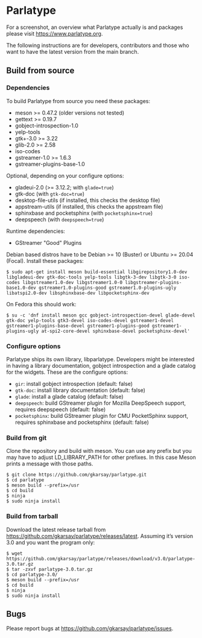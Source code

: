 # Parlatype

For a screenshot, an overview what Parlatype actually is and packages please visit https://www.parlatype.org.

The following instructions are for developers, contributors and those who want to have the latest version from the main branch.

## Build from source

### Dependencies

To build Parlatype from source you need these packages:
* meson >= 0.47.2 (older versions not tested)
* gettext >= 0.19.7
* gobject-introspection-1.0
* yelp-tools
* gtk+-3.0 >= 3.22
* glib-2.0 >= 2.58
* iso-codes
* gstreamer-1.0 >= 1.6.3
* gstreamer-plugins-base-1.0

Optional, depending on your configure options:
* gladeui-2.0 (>= 3.12.2; with `glade=true`)
* gtk-doc (with `gtk-doc=true`)
* desktop-file-utils (if installed, this checks the desktop file)
* appstream-utils (if installed, this checks the appstream file)
* sphinxbase and pocketsphinx (with `pocketsphinx=true`)
* deepspeech (with `deepspeech=true`)

Runtime dependencies:
* GStreamer "Good" Plugins

Debian based distros have to be Debian >= 10 (Buster) or Ubuntu >= 20.04 (Focal). Install these packages:

```
$ sudo apt-get install meson build-essential libgirepository1.0-dev libgladeui-dev gtk-doc-tools yelp-tools libgtk-3-dev libgtk-3-0 iso-codes libgstreamer1.0-dev libgstreamer1.0-0 libgstreamer-plugins-base1.0-dev gstreamer1.0-plugins-good gstreamer1.0-plugins-ugly libatspi2.0-dev libsphinxbase-dev libpocketsphinx-dev
```
On Fedora this should work:

```
$ su -c 'dnf install meson gcc gobject-introspection-devel glade-devel gtk-doc yelp-tools gtk3-devel iso-codes-devel gstreamer1-devel gstreamer1-plugins-base-devel gstreamer1-plugins-good gstreamer1-plugins-ugly at-spi2-core-devel sphinxbase-devel pocketsphinx-devel'
```

### Configure options

Parlatype ships its own library, libparlatype. Developers might be interested in having a library documentation, gobject introspection and a glade catalog for the widgets. These are the configure options:

* `gir`: install gobject introspection (default: false)
* `gtk-doc`: install library documentation (default: false)
* `glade`: install a glade catalog (default: false)
* `deepspeech`: build GStreamer plugin for Mozilla DeepSpeech support, requires deepspeech (default: false)
* `pocketsphinx`: build GStreamer plugin for CMU PocketSphinx support, requires sphinxbase and pocketsphinx (default: false)

### Build from git
Clone the repository and build with meson. You can use any prefix but you may have to adjust LD_LIBRARY_PATH for other prefixes. In this case Meson prints a message with those paths.
```
$ git clone https://github.com/gkarsay/parlatype.git
$ cd parlatype
$ meson build --prefix=/usr
$ cd build
$ ninja
$ sudo ninja install
```

### Build from tarball
Download the latest release tarball from https://github.com/gkarsay/parlatype/releases/latest. Assuming it’s version 3.0 and you want the program only:
```
$ wget https://github.com/gkarsay/parlatype/releases/download/v3.0/parlatype-3.0.tar.gz
$ tar -zxvf parlatype-3.0.tar.gz
$ cd parlatype-3.0/
$ meson build --prefix=/usr
$ cd build
$ ninja
$ sudo ninja install
```

## Bugs
Please report bugs at https://github.com/gkarsay/parlatype/issues.
